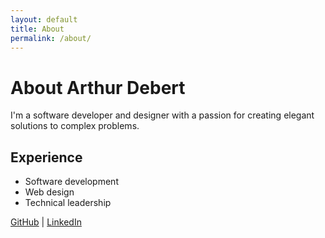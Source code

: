```yaml
---
layout: default
title: About
permalink: /about/
---
```


# About Arthur Debert

I'm a software developer and designer with a passion for creating elegant
solutions to complex problems.

## Experience

- Software development
- Web design
- Technical leadership

[GitHub](https://github.com/arthur-debert) | [LinkedIn](#)
